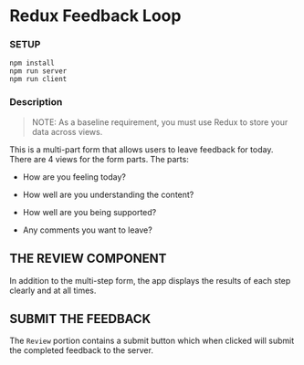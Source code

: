 # Redux Feedback Loop

### SETUP

```
npm install
npm run server
npm run client
```

### Description

> NOTE: As a baseline requirement, you must use Redux to store your data across views.

This is a multi-part form that allows users to leave feedback for today. 
There are 4 views for the form parts.
The parts:
- How are you feeling today?

- How well are you understanding the content?

- How well are you being supported?

- Any comments you want to leave?

## THE REVIEW COMPONENT

In addition to the multi-step form, the app displays the results of each step clearly and at all times. 

## SUBMIT THE FEEDBACK

The `Review` portion contains a submit button which when clicked will submit the completed feedback to the server. 
